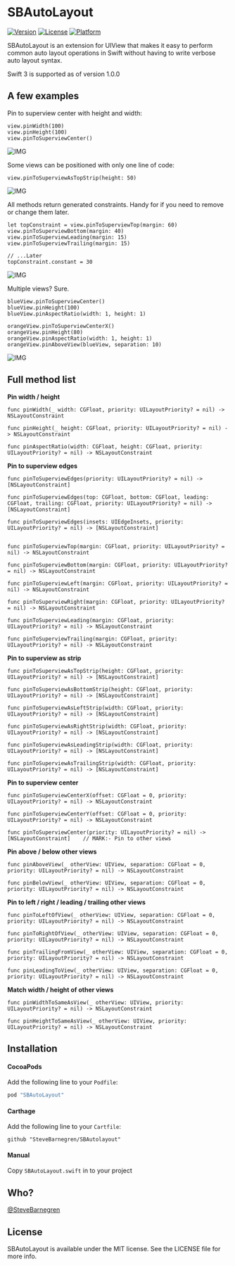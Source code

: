 # SBAutoLayout

[![Version](https://img.shields.io/cocoapods/v/SBAutoLayout.svg?style=flat)](http://cocoapods.org/pods/SBAutoLayout)
[![License](https://img.shields.io/cocoapods/l/SBAutoLayout.svg?style=flat)](http://cocoapods.org/pods/SBAutoLayout)
[![Platform](https://img.shields.io/cocoapods/p/SBAutoLayout.svg?style=flat)](http://cocoapods.org/pods/SBAutoLayout)

SBAutoLayout is an extension for UIView that makes it easy to perform common auto layout operations in Swift without having to write verbose auto layout syntax.

Swift 3 is supported as of version 1.0.0

## A few examples

Pin to superview center with height and width:

```
view.pinWidth(100)
view.pinHeight(100)
view.pinToSuperviewCenter()
```
![IMG](https://raw.githubusercontent.com/SteveBarnegren/SBAutoLayout/master/ScreenShots/Centered.png)


Some views can be positioned with only one line of code:

```
view.pinToSuperviewAsTopStrip(height: 50)
```
![IMG](https://raw.githubusercontent.com/SteveBarnegren/SBAutoLayout/master/ScreenShots/TopStrip.png)

All methods return generated constraints. Handy for if you need to remove or change them later. 

```
let topConstraint = view.pinToSuperviewTop(margin: 60)
view.pinToSuperviewBottom(margin: 40)
view.pinToSuperviewLeading(margin: 15)
view.pinToSuperviewTrailing(margin: 15)

// ...Later
topConstraint.constant = 30
```
![IMG](https://raw.githubusercontent.com/SteveBarnegren/SBAutoLayout/master/ScreenShots/SuperviewEdges.png)

Multiple views? Sure.

```
blueView.pinToSuperviewCenter()
blueView.pinHeight(100)
blueView.pinAspectRatio(width: 1, height: 1)

orangeView.pinToSuperviewCenterX()
orangeView.pinHeight(80)
orangeView.pinAspectRatio(width: 1, height: 1)
orangeView.pinAboveView(blueView, separation: 10)
```

![IMG](https://raw.githubusercontent.com/SteveBarnegren/SBAutoLayout/master/ScreenShots/TwoViews.png)

## Full method list

**Pin width / height**

```
func pinWidth(_ width: CGFloat, priority: UILayoutPriority? = nil) -> NSLayoutConstraint
    
func pinHeight(_ height: CGFloat, priority: UILayoutPriority? = nil) -> NSLayoutConstraint
    
func pinAspectRatio(width: CGFloat, height: CGFloat, priority: UILayoutPriority? = nil) -> NSLayoutConstraint
```

**Pin to superview edges**

```    
func pinToSuperviewEdges(priority: UILayoutPriority? = nil) -> [NSLayoutConstraint]
    
func pinToSuperviewEdges(top: CGFloat, bottom: CGFloat, leading: CGFloat, trailing: CGFloat, priority: UILayoutPriority? = nil) -> [NSLayoutConstraint]
    
func pinToSuperviewEdges(insets: UIEdgeInsets, priority: UILayoutPriority? = nil) -> [NSLayoutConstraint]
   
    
func pinToSuperviewTop(margin: CGFloat, priority: UILayoutPriority? = nil) -> NSLayoutConstraint
    
func pinToSuperviewBottom(margin: CGFloat, priority: UILayoutPriority? = nil) -> NSLayoutConstraint
    
func pinToSuperviewLeft(margin: CGFloat, priority: UILayoutPriority? = nil) -> NSLayoutConstraint
    
func pinToSuperviewRight(margin: CGFloat, priority: UILayoutPriority? = nil) -> NSLayoutConstraint
    
func pinToSuperviewLeading(margin: CGFloat, priority: UILayoutPriority? = nil) -> NSLayoutConstraint
    
func pinToSuperviewTrailing(margin: CGFloat, priority: UILayoutPriority? = nil) -> NSLayoutConstraint
```

**Pin to superview as strip**

```   
func pinToSuperviewAsTopStrip(height: CGFloat, priority: UILayoutPriority? = nil) -> [NSLayoutConstraint]
    
func pinToSuperviewAsBottomStrip(height: CGFloat, priority: UILayoutPriority? = nil) -> [NSLayoutConstraint]
    
func pinToSuperviewAsLeftStrip(width: CGFloat, priority: UILayoutPriority? = nil) -> [NSLayoutConstraint]
    
func pinToSuperviewAsRightStrip(width: CGFloat, priority: UILayoutPriority? = nil) -> [NSLayoutConstraint]
    
func pinToSuperviewAsLeadingStrip(width: CGFloat, priority: UILayoutPriority? = nil) -> [NSLayoutConstraint]

func pinToSuperviewAsTrailingStrip(width: CGFloat, priority: UILayoutPriority? = nil) -> [NSLayoutConstraint]
```

**Pin to superview center**

```
func pinToSuperviewCenterX(offset: CGFloat = 0, priority: UILayoutPriority? = nil) -> NSLayoutConstraint
    
func pinToSuperviewCenterY(offset: CGFloat = 0, priority: UILayoutPriority? = nil) -> NSLayoutConstraint
    
func pinToSuperviewCenter(priority: UILayoutPriority? = nil) -> [NSLayoutConstraint]    // MARK:- Pin to other views
```

**Pin above / below other views**

```
func pinAboveView(_ otherView: UIView, separation: CGFloat = 0, priority: UILayoutPriority? = nil) -> NSLayoutConstraint
    
func pinBelowView(_ otherView: UIView, separation: CGFloat = 0, priority: UILayoutPriority? = nil) -> NSLayoutConstraint
```

**Pin to left / right / leading / trailing other views**

``` 
func pinToLeftOfView(_ otherView: UIView, separation: CGFloat = 0, priority: UILayoutPriority? = nil) -> NSLayoutConstraint
    
func pinToRightOfView(_ otherView: UIView, separation: CGFloat = 0, priority: UILayoutPriority? = nil) -> NSLayoutConstraint
    
func pinTrailingFromView(_ otherView: UIView, separation: CGFloat = 0, priority: UILayoutPriority? = nil) -> NSLayoutConstraint
    
func pinLeadingToView(_ otherView: UIView, separation: CGFloat = 0, priority: UILayoutPriority? = nil) -> NSLayoutConstraint
```    
   
**Match width / height of other views**  
    
```
func pinWidthToSameAsView(_ otherView: UIView, priority: UILayoutPriority? = nil) -> NSLayoutConstraint
    
func pinHeightToSameAsView(_ otherView: UIView, priority: UILayoutPriority? = nil) -> NSLayoutConstraint
```

## Installation

#### CocoaPods

Add the following line to your `Podfile`:

```ruby
pod "SBAutoLayout"
```

#### Carthage

Add the following line to your `Cartfile`:

```
github "SteveBarnegren/SBAutolayout"
```

#### Manual

Copy ```SBAutoLayout.swift``` in to your project

## Who?

[@SteveBarnegren](https://twitter.com/stevebarnegren)

## License

SBAutoLayout is available under the MIT license. See the LICENSE file for more info.
